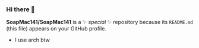 ### Hi there 👋


**SoapMac141/SoapMac141** is a ✨ _special_ ✨ repository because its `README.md` (this file) appears on your GitHub profile.


- I use arch btw

